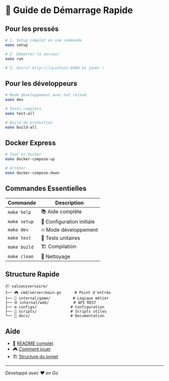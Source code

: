 # 🚀 Guide de Démarrage Rapide

## Pour les pressés

```bash
# 1. Setup complet en une commande
make setup

# 2. Démarrer le serveur
make run

# 3. Ouvrir http://localhost:8080 et jouer !
```

## Pour les développeurs

```bash
# Mode développement avec hot reload
make dev

# Tests complets
make test-all

# Build de production
make build-all
```

## Docker Express

```bash
# Tout en Docker
make docker-compose-up

# Arrêter
make docker-compose-down
```

## Commandes Essentielles

| Commande | Description |
|----------|-------------|
| `make help` | 📚 Aide complète |
| `make setup` | 🚀 Configuration initiale |
| `make dev` | 🔥 Mode développement |
| `make test` | 🧪 Tests unitaires |
| `make build` | 🏗️ Compilation |
| `make clean` | 🧹 Nettoyage |

## Structure Rapide

```
📦 valouniversaire/
├── 🎮 cmd/server/main.go      # Point d'entrée
├── 🧠 internal/game/          # Logique métier
├── 🌐 internal/web/           # API REST
├── ⚙️ configs/               # Configuration
├── 🔨 scripts/               # Scripts utiles
└── 📖 docs/                  # Documentation
```

## Aide

- 📖 [README complet](README.md)
- 🎮 [Comment jouer](🎮_COMMENT_JOUER.md)
- 🏗️ [Structure du projet](PROJECT_STRUCTURE.md)

---
*Développé avec ❤️ en Go*